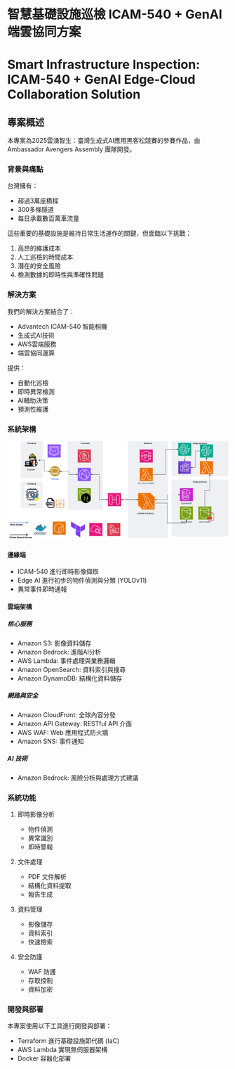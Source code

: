 # 智慧基礎設施巡檢 ICAM-540 + GenAI 端雲協同方案
# Smart Infrastructure Inspection: ICAM-540 + GenAI Edge-Cloud Collaboration Solution

## 專案概述

本專案為2025雲湧智生：臺灣生成式AI應用黑客松競賽的參賽作品，由 Ambassador Avengers Assembly 團隊開發。

### 背景與痛點

台灣擁有：
- 超過3萬座橋樑
- 300多條隧道
- 每日承載數百萬車流量

這些重要的基礎設施是維持日常生活運作的關鍵，但面臨以下挑戰：
1. 高昂的維護成本
2. 人工巡檢的時間成本
3. 潛在的安全風險
4. 檢測數據的即時性與準確性問題

### 解決方案

我們的解決方案結合了：
- Advantech ICAM-540 智能相機
- 生成式AI技術
- AWS雲端服務
- 端雲協同運算

提供：
- 自動化巡檢
- 即時異常檢測
- AI輔助決策
- 預測性維護

### 系統架構
![System Architecture](/assets/Advantech_hackathon.drawio.png)

#### 邊緣端
- ICAM-540 進行即時影像擷取
- Edge AI 進行初步的物件偵測與分類 (YOLOv11)
- 異常事件即時通報

#### 雲端架構

##### 核心服務
- Amazon S3: 影像資料儲存
- Amazon Bedrock: 進階AI分析
- AWS Lambda: 事件處理與業務邏輯
- Amazon OpenSearch: 資料索引與搜尋
- Amazon DynamoDB: 結構化資料儲存

##### 網路與安全
- Amazon CloudFront: 全球內容分發
- Amazon API Gateway: RESTful API 介面
- AWS WAF: Web 應用程式防火牆
- Amazon SNS: 事件通知

##### AI 技術
- Amazon Bedrock: 風險分析與處理方式建議

### 系統功能

1. 即時影像分析
   - 物件偵測
   - 異常識別
   - 即時警報

2. 文件處理
   - PDF 文件解析
   - 結構化資料提取
   - 報告生成

3. 資料管理
   - 影像儲存
   - 資料索引
   - 快速檢索

4. 安全防護
   - WAF 防護
   - 存取控制
   - 資料加密

### 開發與部署 

本專案使用以下工具進行開發與部署：
- Terraform 進行基礎設施即代碼 (IaC)
- AWS Lambda 實現無伺服器架構
- Docker 容器化部署
